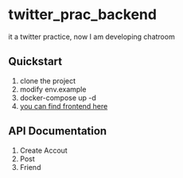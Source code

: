 # twitter_prac_backend
it a twitter practice, now I am developing chatroom
## Quickstart
1. clone the project
2. modify env.example
3. docker-compose up -d
4. [you can find frontend here](https://github.com/Timmy0618/twitter_prac/tree/main)

## API Documentation
1. Create Accout
2. Post
3. Friend

